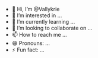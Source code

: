 - 👋 Hi, I’m @Vallykrie
- 👀 I’m interested in ...
- 🌱 I’m currently learning ...
- 💞️ I’m looking to collaborate on ...
- 📫 How to reach me ...
- 😄 Pronouns: ...
- ⚡ Fun fact: ...

<!---
Vallykrie/Vallykrie is a ✨ special ✨ repository because its `README.md` (this file) appears on your GitHub profile.
You can click the Preview link to take a look at your changes.
--->
